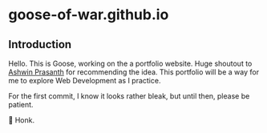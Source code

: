 # goose-of-war.github.io

## Introduction

Hello. This is Goose, working on the a portfolio website. Huge shoutout to [Ashwin Prasanth](https://github.com/ashwinpra) for recommending the idea. This portfolio will be a way for me to explore Web Development as I practice. 

For the first commit, I know it looks rather bleak, but until then, please be patient.

:swan: Honk.
